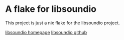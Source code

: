 # A flake for libsoundio

This project is just a nix flake for the libsoundio project.

[libsoundio homepage](http://libsound.io/)
[libsoundio github](https://github.com/andrewrk/libsoundio)
